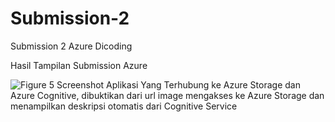 # Submission-2
Submission 2 Azure Dicoding

Hasil Tampilan Submission Azure

![Figure 5 Screenshot Aplikasi Yang Terhubung ke Azure Storage dan Azure Cognitive, dibuktikan dari url image mengakses ke Azure Storage dan menampilkan deskripsi otomatis dari Cognitive Service](https://user-images.githubusercontent.com/47944740/76902485-a93b2a00-68ce-11ea-9862-8d7c5f38ce26.PNG)
